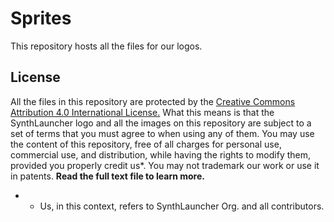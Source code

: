# Sprites
This repository hosts all the files for our logos.

## License
All the files in this repository are protected by the [Creative Commons Attribution 4.0 International License.](https://github.com/SynthLauncher/Sprites/blob/main/LICENSE.txt)
What this means is that the SynthLauncher logo and all the images on this repository are subject to a set of terms that you must agree to when using any of them. You may use the content of this repository, free of all charges for personal use, commercial use, and distribution, while having the rights to modify them, provided you properly credit us*. You may not trademark our work or use it in patents. **Read the full text file to learn more.**

* - Us, in this context, refers to SynthLauncher Org. and all contributors.
